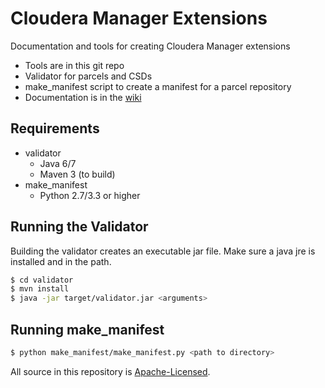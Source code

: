 Cloudera Manager Extensions
===========================

Documentation and tools for creating Cloudera Manager extensions

* Tools are in this git repo
 * Validator for parcels and CSDs
 * make_manifest script to create a manifest for a parcel repository
* Documentation is in the [wiki](../../wiki)

Requirements
------------

* validator
  * Java 6/7
  * Maven 3 (to build)
* make_manifest
  * Python 2.7/3.3 or higher

Running the Validator
---------------------

Building the validator creates an executable jar file. Make sure a java jre 
is installed and in the path.

```bash
$ cd validator
$ mvn install
$ java -jar target/validator.jar <arguments>
```

Running make_manifest
---------------------

```bash
$ python make_manifest/make_manifest.py <path to directory>
```

All source in this repository is [Apache-Licensed](LICENSE.txt).


